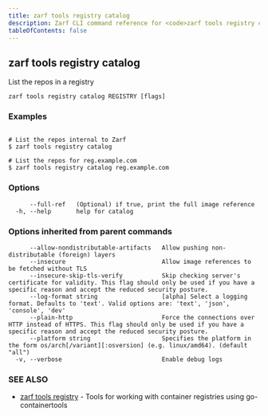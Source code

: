 ```yaml
---
title: zarf tools registry catalog
description: Zarf CLI command reference for <code>zarf tools registry catalog</code>.
tableOfContents: false
---
```


<!-- Page generated by Zarf; DO NOT EDIT -->

## zarf tools registry catalog

List the repos in a registry

```
zarf tools registry catalog REGISTRY [flags]
```

### Examples

```

# List the repos internal to Zarf
$ zarf tools registry catalog

# List the repos for reg.example.com
$ zarf tools registry catalog reg.example.com

```

### Options

```
      --full-ref   (Optional) if true, print the full image reference
  -h, --help       help for catalog
```

### Options inherited from parent commands

```
      --allow-nondistributable-artifacts   Allow pushing non-distributable (foreign) layers
      --insecure                           Allow image references to be fetched without TLS
      --insecure-skip-tls-verify           Skip checking server's certificate for validity. This flag should only be used if you have a specific reason and accept the reduced security posture.
      --log-format string                  [alpha] Select a logging format. Defaults to 'text'. Valid options are: 'text', 'json', 'console', 'dev'
      --plain-http                         Force the connections over HTTP instead of HTTPS. This flag should only be used if you have a specific reason and accept the reduced security posture.
      --platform string                    Specifies the platform in the form os/arch[/variant][:osversion] (e.g. linux/amd64). (default "all")
  -v, --verbose                            Enable debug logs
```

### SEE ALSO

* [zarf tools registry](/commands/zarf_tools_registry/)	 - Tools for working with container registries using go-containertools

